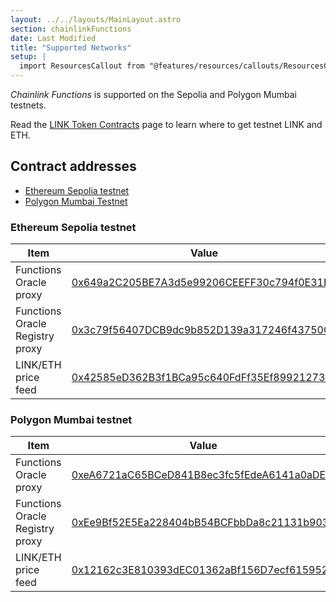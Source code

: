 ```yaml
---
layout: ../../layouts/MainLayout.astro
section: chainlinkFunctions
date: Last Modified
title: "Supported Networks"
setup: |
  import ResourcesCallout from "@features/resources/callouts/ResourcesCallout.astro"
---
```


_Chainlink Functions_ is supported on the Sepolia and Polygon Mumbai testnets.

Read the [LINK Token Contracts](/resources/link-token-contracts) page to learn where to get testnet LINK and ETH.

## Contract addresses

<ResourcesCallout callout="bridgeRisks" />

- [Ethereum Sepolia testnet](#ethereum-sepolia-testnet)
- [Polygon Mumbai Testnet](#polygon-mumbai-testnet)

### Ethereum Sepolia testnet

| Item                            | Value                                                                                                                         |
| ------------------------------- | ----------------------------------------------------------------------------------------------------------------------------- |
| Functions Oracle proxy          | [0x649a2C205BE7A3d5e99206CEEFF30c794f0E31EC](https://sepolia.etherscan.io/address/0x649a2C205BE7A3d5e99206CEEFF30c794f0E31EC) |
| Functions Oracle Registry proxy | [0x3c79f56407DCB9dc9b852D139a317246f43750Cc](https://sepolia.etherscan.io/address/0x3c79f56407DCB9dc9b852D139a317246f43750Cc) |
| LINK/ETH price feed             | [0x42585eD362B3f1BCa95c640FdFf35Ef899212734](https://sepolia.etherscan.io/address/0x42585eD362B3f1BCa95c640FdFf35Ef899212734) |

### Polygon Mumbai testnet

| Item                            | Value                                                                                                                           |
| ------------------------------- | ------------------------------------------------------------------------------------------------------------------------------- |
| Functions Oracle proxy          | [0xeA6721aC65BCeD841B8ec3fc5fEdeA6141a0aDE4](https://mumbai.polygonscan.com/address/0xeA6721aC65BCeD841B8ec3fc5fEdeA6141a0aDE4) |
| Functions Oracle Registry proxy | [0xEe9Bf52E5Ea228404bB54BCFbbDa8c21131b9039](https://mumbai.polygonscan.com/address/0xEe9Bf52E5Ea228404bB54BCFbbDa8c21131b9039) |
| LINK/ETH price feed             | [0x12162c3E810393dEC01362aBf156D7ecf6159528](https://mumbai.polygonscan.com/address/0x12162c3E810393dEC01362aBf156D7ecf6159528) |
